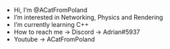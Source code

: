 - Hi, I’m @ACatFromPoland
- I’m interested in Networking, Physics and Rendering
- I’m currently learning C++
- How to reach me -> Discord ->  Adrian#5937
- Youtube -> ACatFromPoland
